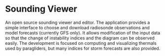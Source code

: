 # Sounding Viewer

An open source sounding viewer and editor. The application provides a simple interface to choose and download radiosonde observations and model forecasts (currently GFS only). It allows modification of the input data so that the change of instability indices and the diagram can be observed easily. The development is focused on computing and visualizing thermals used by paragliders, but many indices for storm forecasts are also provided.

